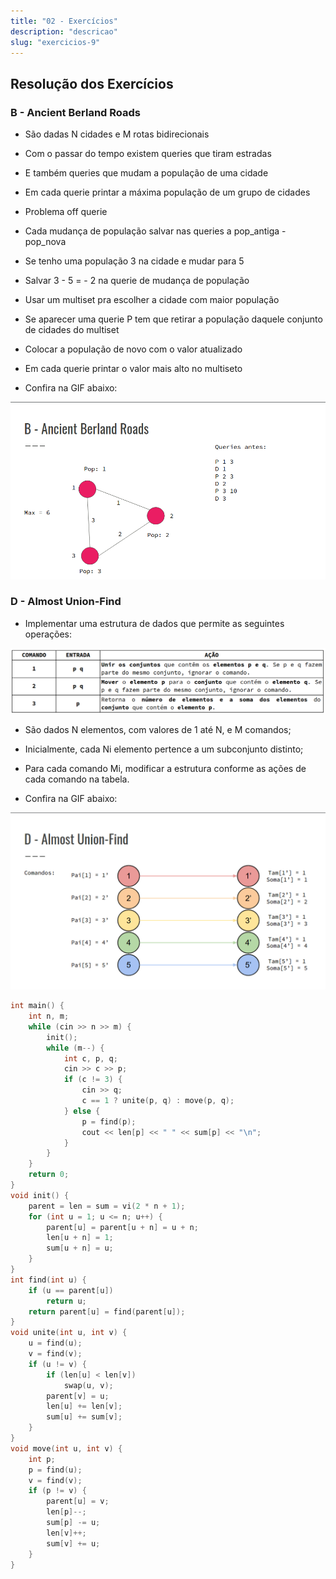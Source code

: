 ```yaml
---
title: "02 - Exercícios"
description: "descricao"
slug: "exercicios-9"
---
```

## Resolução dos Exercícios
### B - Ancient Berland Roads
- São dadas N cidades e M rotas bidirecionais
- Com o passar do tempo existem queries que tiram estradas
- E também queries que mudam a população de uma cidade
- Em cada querie printar a máxima população de um grupo de cidades
- Problema off querie
- Cada mudança de população salvar nas queries a pop_antiga - pop_nova
- Se tenho uma população 3 na cidade e mudar para 5
- Salvar 3 - 5 = - 2 na querie de mudança de população
- Usar um multiset pra escolher a cidade com maior população
- Se aparecer uma querie P tem que retirar a população daquele conjunto de cidades do multiset
- Colocar a população de novo com o valor atualizado
- Em cada querie printar o valor mais alto no multiseto

- Confira na GIF abaixo:

![img1-img15](gif1.gif)

### D - Almost Union-Find
- Implementar uma estrutura de dados que permite as seguintes operações:

![img16](img16.png)

- São dados N elementos, com valores de 1 até N, e M comandos;
- Inicialmente, cada Ni elemento pertence a um subconjunto distinto;
- Para cada comando Mi, modificar a estrutura conforme as ações de cada comando na tabela.

- Confira na GIF abaixo:

![img17-img33](gif2.gif)

``` C++
int main() {
    int n, m;
    while (cin >> n >> m) {
        init();
        while (m--) {
            int c, p, q;
            cin >> c >> p;
            if (c != 3) {
                cin >> q;
                c == 1 ? unite(p, q) : move(p, q);
            } else {
                p = find(p);
                cout << len[p] << " " << sum[p] << "\n";
            }
        }
    }
    return 0;
}
void init() {
    parent = len = sum = vi(2 * n + 1);
    for (int u = 1; u <= n; u++) {
        parent[u] = parent[u + n] = u + n;
        len[u + n] = 1;
        sum[u + n] = u;
    }
}
int find(int u) {
    if (u == parent[u])
        return u;
    return parent[u] = find(parent[u]);
}
void unite(int u, int v) {
    u = find(u);
    v = find(v);
    if (u != v) {
        if (len[u] < len[v])
            swap(u, v);
        parent[v] = u;
        len[u] += len[v];
        sum[u] += sum[v];
    }
}
void move(int u, int v) {
    int p;
    p = find(u);
    v = find(v);
    if (p != v) {
        parent[u] = v;
        len[p]--;
        sum[p] -= u;
        len[v]++;
        sum[v] += u;
    }
}
```
